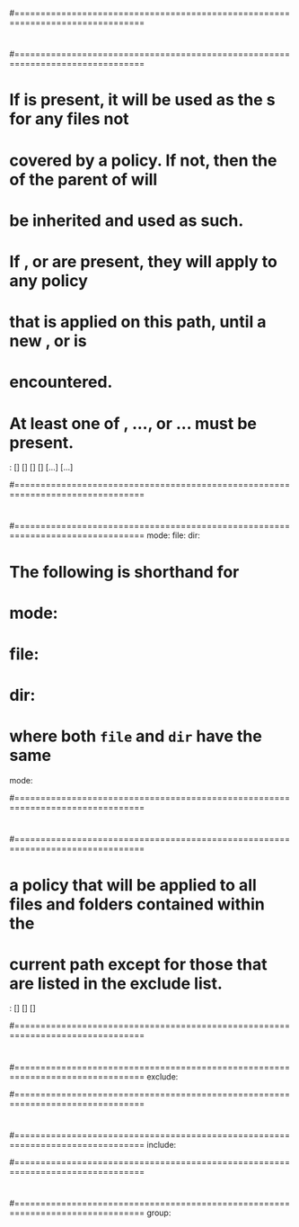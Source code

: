 #===============================================================================
# <path>
#===============================================================================
# If <default> is present, it will be used as the <mode>s for any files not
# covered by a policy. If not, then the <default> of the parent of <path> will
# be inherited and used as such.
#
# If <group>, <exclude> or <include> are present, they will apply to any policy
# that is applied on this path, until a new <group>, <exclude> or <include> is
# encountered.
#
# At least one of <default>, <policy>..., or <path>... must be present.
<path>:
  [<perms>]
  [<group>]
  [<exclude>]
  [<include>]
  [<policy>...]
  [<path>...]

#===============================================================================
# <perms>
#===============================================================================
mode:
  file: <mode>
  dir: <mode>

# The following is shorthand for
#
# mode:
#   file: <mode>
#   dir:  <mode>
#
# where both `file` and `dir` have the same <mode>
mode: <mode>

#===============================================================================
# <policy>
#===============================================================================
# a policy that will be applied to all files and folders contained within the
# current path except for those that are listed in the exclude list.
<time>:
  <perms>
  [<group>]
  [<exclude>]
  [<include>]

#===============================================================================
# <exclude>
#===============================================================================
exclude: <patlist>

#===============================================================================
# <include>
#===============================================================================
include: <patlist>

#===============================================================================
# <group>
#===============================================================================
group: <name>
